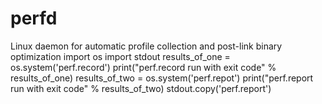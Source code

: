 # perfd
Linux daemon for automatic profile collection and post-link binary optimization
import os
import stdout
results_of_one = os.system('perf.record')
print("perf.record run with exit code" % results_of_one)
results_of_two = os.system('perf.repot')
print("perf.report run with exit code" % results_of_two)
stdout.copy('perf.report') 
